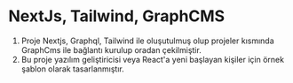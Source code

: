 # NextJs, Tailwind, GraphCMS
1. Proje Nextjs, Graphql, Tailwind ile oluşutulmuş olup projeler kısmında GraphCms ile bağlantı kurulup oradan çekilmiştir.
2. Bu proje yazılım geliştiricisi veya React'a yeni başlayan kişiler için örnek şablon olarak tasarlanmıştır.
